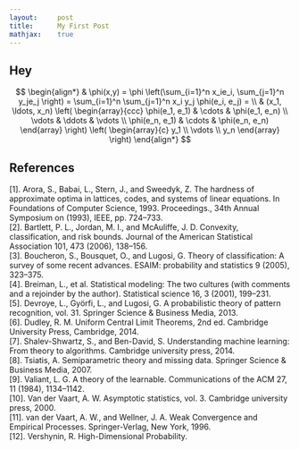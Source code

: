 ```yaml
---
layout:     post
title:      My First Post 
mathjax:    true
---
```


## Hey

$$
\begin{align*}
  & \phi(x,y) = \phi \left(\sum_{i=1}^n x_ie_i, \sum_{j=1}^n y_je_j \right)
  = \sum_{i=1}^n \sum_{j=1}^n x_i y_j \phi(e_i, e_j) = \\
  & (x_1, \ldots, x_n) \left( \begin{array}{ccc}
      \phi(e_1, e_1) & \cdots & \phi(e_1, e_n) \\
      \vdots & \ddots & \vdots \\
      \phi(e_n, e_1) & \cdots & \phi(e_n, e_n)
    \end{array} \right)
  \left( \begin{array}{c}
      y_1 \\
      \vdots \\
      y_n
    \end{array} \right)
\end{align*}
$$

## References
[1]. Arora, S., Babai, L., Stern, J., and Sweedyk, Z. The hardness of approximate optima in lattices, codes, and systems of linear equations. In Foundations of Computer Science, 1993. Proceedings., 34th Annual Symposium on (1993), IEEE, pp. 724–733.  
[2]. Bartlett, P. L., Jordan, M. I., and McAuliffe, J. D. Convexity, classification, and risk bounds. Journal of the American Statistical Association 101, 473 (2006), 138–156.  
[3]. Boucheron, S., Bousquet, O., and Lugosi, G. Theory of classification: A survey of some recent advances. ESAIM: probability and statistics 9 (2005), 323–375.  
[4]. Breiman, L., et al. Statistical modeling: The two cultures (with comments and a rejoinder by the author). Statistical science 16, 3 (2001), 199–231.  
[5]. Devroye, L., Györfi, L., and Lugosi, G. A probabilistic theory of pattern recognition, vol. 31. Springer Science & Business Media, 2013.  
[6]. Dudley, R. M. Uniform Central Limit Theorems, 2nd ed. Cambridge University Press, Cambridge, 2014.  
[7]. Shalev-Shwartz, S., and Ben-David, S. Understanding machine learning: From theory to algorithms. Cambridge university press, 2014.  
[8]. Tsiatis, A. Semiparametric theory and missing data. Springer Science & Business Media, 2007.  
[9]. Valiant, L. G. A theory of the learnable. Communications of the ACM 27, 11 (1984), 1134–1142.  
[10]. Van der Vaart, A. W. Asymptotic statistics, vol. 3. Cambridge university press, 2000.  
[11]. van der Vaart, A. W., and Wellner, J. A. Weak Convergence and Empirical Processes. Springer-Verlag, New York, 1996.  
[12]. Vershynin, R. High-Dimensional Probability.
